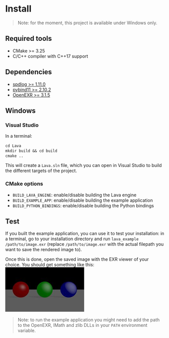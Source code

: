 # Install

> Note: for the moment, this project is available under Windows only.

## Required tools

- CMake >= 3.25
- C/C++ compiler with C++17 support

## Dependencies

- [spdlog >= 1.11.0](https://github.com/gabime/spdlog)
- [pybind11 >= 2.10.2](https://github.com/pybind/pybind11)
- [OpenEXR >= 3.1.5](https://github.com/AcademySoftwareFoundation/openexr)

## Windows

### Visual Studio

In a terminal:
```
cd Lava
mkdir build && cd build
cmake .. 
```

This will create a `Lava.sln` file, which you can open in Visual Studio to build the different targets of the project.

### CMake options

- `BUILD_LAVA_ENGINE`: enable/disable building the Lava engine
- `BUILD_EXAMPLE_APP`: enable/disable building the example application
- `BUILD_PYTHON_BINDINGS`: enable/disable building the Python bindings

## Test

If you built the example application, you can use it to test your installation: in a terminal, go to your installation directory and run `lava_example /path/to/image.exr` (replace `/path/to/image.exr` with the actual filepath you want to save the rendered image to).

Once this is done, open the saved image with the EXR viewer of your choice. You should get something like this: 
![lava_example](docs/assets/lava_example.jpg)

> Note: to run the example application you might need to add the path to the OpenEXR, IMath and zlib DLLs in your `PATH` environment variable.
